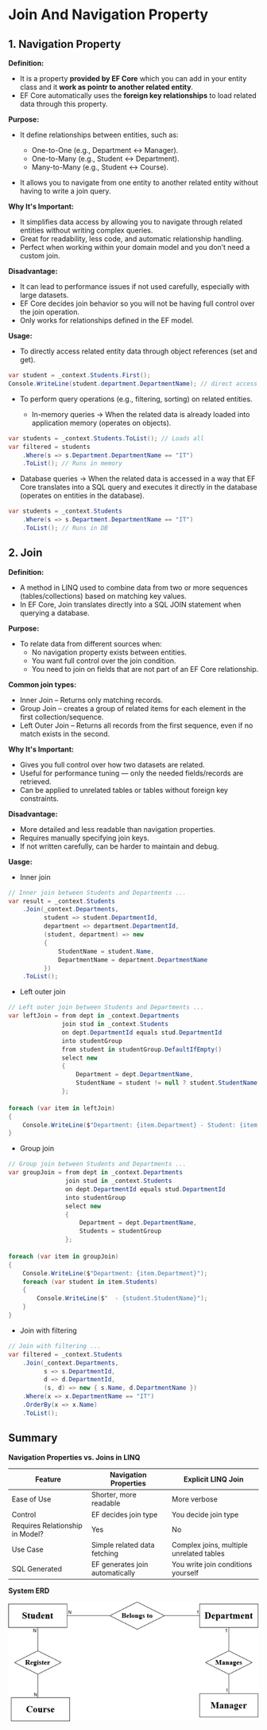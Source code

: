 ﻿# Join And Navigation Property

## 1. Navigation Property

**Definition:**

- It is a property __provided by EF Core__ which you can add
  in your entity class and it __work as pointr to another related entity__.
- EF Core automatically uses the __foreign key relationships__ to load related 
  data through this property.

**Purpose:**

- It define relationships between entities, such as:
  - One-to-One (e.g., Department ↔ Manager).
  - One-to-Many (e.g., Student ↔ Department).
  - Many-to-Many (e.g., Student ↔ Course).

- It allows you to navigate from one entity to another related entity without
  having to write a join query.

**Why It's Important:**

- It simplifies data access by allowing you to navigate through related entities
  without writing complex queries.
- Great for readability, less code, and automatic relationship handling.
- Perfect when working within your domain model and you don’t need a custom join.

**Disadvantage:**

- It can lead to performance issues if not used carefully, especially with large datasets.
- EF Core decides join behavior so you will not be having full control over the
  join operation.
- Only works for relationships defined in the EF model.

**Usage:**

- To directly access related entity data through object references (set and get).
````csharp
var student = _context.Students.First();
Console.WriteLine(student.department.DepartmentName); // direct access to related entity ...

````
- To perform query operations (e.g., filtering, sorting) on related entities.

  - In-memory queries → When the related data is already loaded into 
	application memory (operates on objects).

````csharp
var students = _context.Students.ToList(); // Loads all
var filtered = students
    .Where(s => s.Department.DepartmentName == "IT")
    .ToList(); // Runs in memory
````

   - Database queries → When the related data is accessed in a way that 
	EF Core translates into a SQL query and executes it directly 
	in the database (operates on entities in the database).
	
````csharp
var students = _context.Students
    .Where(s => s.Department.DepartmentName == "IT")
    .ToList(); // Runs in DB

````

## 2. Join

**Definition:**

- A method in LINQ used to combine data from two or more sequences (tables/collections) based on matching key values.
- In EF Core, Join translates directly into a SQL JOIN statement when querying a database.

**Purpose:**

- To relate data from different sources when:
  - No navigation property exists between entities.
  - You want full control over the join condition.
  - You need to join on fields that are not part of an EF Core relationship.

**Common join types:**

- Inner Join – Returns only matching records.
- Group Join – creates a group of related items for each element in the first collection/sequence.
- Left Outer Join – Returns all records from the first sequence, even if no match exists in the second.

**Why It's Important:**

- Gives you full control over how two datasets are related.
- Useful for performance tuning — only the needed fields/records are retrieved.
- Can be applied to unrelated tables or tables without foreign key constraints.

**Disadvantage:**

- More detailed and less readable than navigation properties.
- Requires manually specifying join keys.
- If not written carefully, can be harder to maintain and debug.

**Uasge:**

- Inner join

````csharp
// Inner join between Students and Departments ...
var result = _context.Students
    .Join(_context.Departments,
          student => student.DepartmentId,
          department => department.DepartmentId,
          (student, department) => new
          {
              StudentName = student.Name,
              DepartmentName = department.DepartmentName
          })
    .ToList();
````
- Left outer join

````csharp
// Left outer join between Students and Departments ...
var leftJoin = from dept in _context.Departments
               join stud in _context.Students
               on dept.DepartmentId equals stud.DepartmentId
               into studentGroup
               from student in studentGroup.DefaultIfEmpty()
               select new
               {
                   Department = dept.DepartmentName,
                   StudentName = student != null ? student.StudentName : "No Students"
               };

foreach (var item in leftJoin)
{
    Console.WriteLine($"Department: {item.Department} - Student: {item.StudentName}");
}
````

- Group join

````csharp
// Group join between Students and Departments ...
var groupJoin = from dept in _context.Departments
                join stud in _context.Students
                on dept.DepartmentId equals stud.DepartmentId
                into studentGroup
                select new
                {
                    Department = dept.DepartmentName,
                    Students = studentGroup
                };

foreach (var item in groupJoin)
{
    Console.WriteLine($"Department: {item.Department}");
    foreach (var student in item.Students)
    {
        Console.WriteLine($"  - {student.StudentName}");
    }
}
````

- Join with filtering 

````csharp
// Join with filtering ...
var filtered = _context.Students
    .Join(_context.Departments,
          s => s.DepartmentId,
          d => d.DepartmentId,
          (s, d) => new { s.Name, d.DepartmentName })
    .Where(x => x.DepartmentName == "IT")
    .OrderBy(x => x.Name)
    .ToList();

````

## Summary

**Navigation Properties vs. Joins in LINQ**

|Feature                         |Navigation Properties           |Explicit LINQ Join                       |
|--------------------------------|--------------------------------|-----------------------------------------|
|Ease of Use                     |Shorter, more readable          |More verbose                             |
|Control                         |EF decides join type            |You decide join type                     |
|Requires Relationship in Model? |Yes                             |No                                       |
|Use Case                        |Simple related data fetching    |Complex joins, multiple unrelated tables |
|SQL Generated                   |EF generates join automatically |You write join conditions yourself       |

**System ERD**

![System ERD](./Image/TestERD.png)